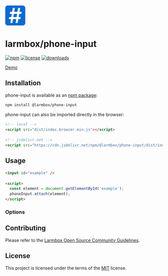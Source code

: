 <p align="">
  <img src="https://github.com/larmbox/phone-input/blob/HEAD/docs/logo.png" width="64"  />
  <h1 align="">larmbox/phone-input</h1>
</p>

[![npm](https://img.shields.io/npm/v/@larmbox/phone-input.svg)](https://www.npmjs.com/package/@larmbox/phone-input)
[![license](https://img.shields.io/npm/l/@larmbox/phone-input.svg)](https://github.com/larmbox/phone-input/blob/HEAD/LICENSE)
[![downloads](https://img.shields.io/npm/dt/@larmbox/phone-input)](https://www.npmjs.com/package/@larmbox/phone-input)

[Demo](https://larmbox.github.io/phone-input)

## Installation

phone-input is available as an [npm package](https://www.npmjs.com/package/@larmbox/phone-input):

```bash
npm install @larmbox/phone-input
```

phone-input can also be imported directly in the browser:

```html
<!-- local -->
<script src="dist/index.browser.min.js"></script>

<!-- jsdelivr.net -->
<script src="https://cdn.jsdelivr.net/npm/@larmbox/phone-input/dist/index.browser.min.js"></script>
```

## Usage

```html
<input id="example" />

<script>
  const element = document.getElementById('example');
  phoneInput.attach(element);
</script>
```

### Options

## Contributing

Please refer to the [Larmbox Open Source Community Guidelines](https://github.com/larmbox/phone-input/blob/HEAD/CODE_OF_CONDUCT.md).

## License

This project is licensed under the terms of the [MIT](https://opensource.org/licenses/MIT) license.
